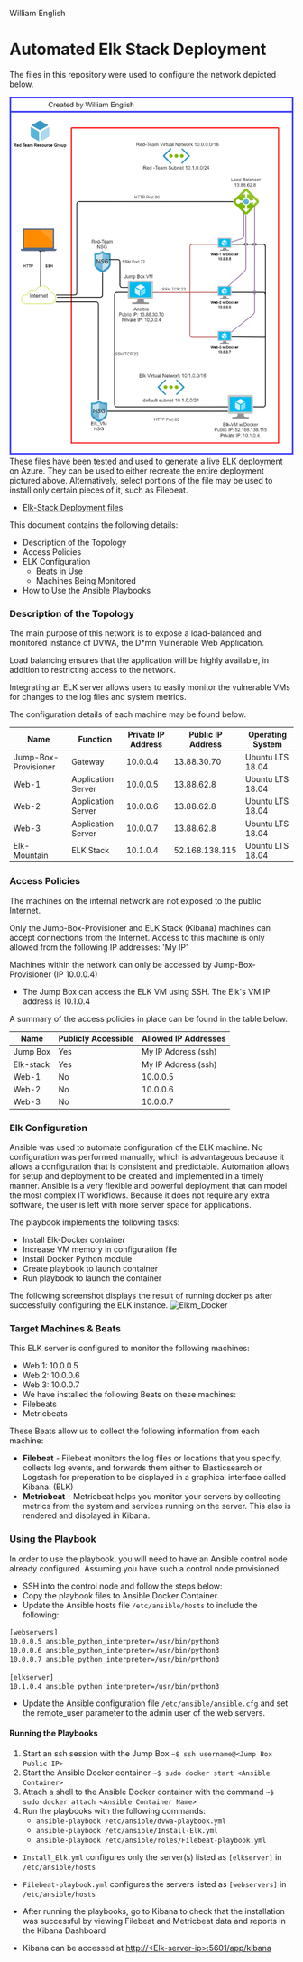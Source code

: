 William English

# Automated Elk Stack Deployment

The files in this repository were used to configure the network depicted below.

![Network Topology](https://github.com/cascadecanyon/Elk_Project/blob/main/Images/Elk-Stack_Diagram.png)
These files have been tested and used to generate a live ELK deployment on Azure. They can be used to either recreate the entire deployment pictured above. Alternatively, select portions of the file may be used to install only certain pieces of it, such as Filebeat.

  - [Elk-Stack Deployment files](https://github.com/cascadecanyon/Elk_Project/tree/main/Ansible)


This document contains the following details:
- Description of the Topology
- Access Policies
- ELK Configuration
  - Beats in Use
  - Machines Being Monitored
- How to Use the Ansible Playbooks


### Description of the Topology

The main purpose of this network is to expose a load-balanced and monitored instance of DVWA, the D*mn Vulnerable Web Application.

Load balancing ensures that the application will be highly available, in addition to restricting access to the network.

Integrating an ELK server allows users to easily monitor the vulnerable VMs for changes to the log files and system metrics.

The configuration details of each machine may be found below.

| Name                 | Function           | Private IP Address | Public IP Address | Operating System |
|----------------------|--------------------|--------------------|-------------------|------------------|
| Jump-Box-Provisioner | Gateway            | 10.0.0.4           | 13.88.30.70       | Ubuntu LTS 18.04 |
| Web-1                | Application Server | 10.0.0.5           | 13.88.62.8        | Ubuntu LTS 18.04 |
| Web-2                | Application Server | 10.0.0.6           | 13.88.62.8        | Ubuntu LTS 18.04 |
| Web-3                | Application Server | 10.0.0.7           | 13.88.62.8        | Ubuntu LTS 18.04 |
| Elk-Mountain         | ELK Stack          | 10.1.0.4           | 52.168.138.115    | Ubuntu LTS 18.04 |

### Access Policies

The machines on the internal network are not exposed to the public Internet. 

Only the Jump-Box-Provisioner and ELK Stack (Kibana) machines can accept connections from the Internet. Access to this machine is only allowed from the following IP addresses:
'My IP'

Machines within the network can only be accessed by Jump-Box-Provisioner (IP 10.0.0.4)
- The Jump Box can access the ELK VM using SSH.  The Elk's VM IP address is 10.1.0.4

A summary of the access policies in place can be found in the table below.

| Name                 | Publicly Accessible | Allowed IP Addresses |
|----------------------|---------------------|----------------------|
| Jump Box             | Yes                 | My IP Address (ssh)  |
| Elk-stack            | Yes                 | My IP Address (ssh)  |
| Web-1                | No                  | 10.0.0.5             |
| Web-2                | No                  | 10.0.0.6             |
| Web-3                | No                  | 10.0.0.7             |


### Elk Configuration

Ansible was used to automate configuration of the ELK machine. No configuration was performed manually, which is advantageous 
because it allows a configuration that is consistent and predictable. Automation allows for setup and deployment to be created and implemented in a timely manner. Ansible is a very flexible and powerful deployment that can model the most complex IT workflows. Because it does not require any extra software, the user is left with more server space for applications.

The playbook implements the following tasks:
- Install Elk-Docker container
- Increase VM memory in configuration file
- Install Docker Python module
- Create playbook to launch container
- Run playbook to launch the container

The following screenshot displays the result of running docker ps after successfully configuring the ELK instance.
![Elkm_Docker](https://user-images.githubusercontent.com/82729821/138626071-312e6f99-0260-453b-a2c8-d0e80785b11b.png)
### Target Machines & Beats
This ELK server is configured to monitor the following machines:
- Web 1: 10.0.0.5  
- Web 2: 10.0.0.6 
- Web 3: 10.0.0.7
- We have installed the following Beats on these machines:
- Filebeats
- Metricbeats

These Beats allow us to collect the following information from each machine:
- **Filebeat**  - Filebeat monitors the log files or locations that you specify, collects log events, and forwards them either to Elasticsearch or Logstash for preperation to be displayed in a graphical interface called  Kibana. (ELK)
- **Metricbeat** - Metricbeat helps you monitor your servers by collecting metrics from the system and services running on the server. This also is rendered and displayed in Kibana.

### Using the Playbook
In order to use the playbook, you will need to have an Ansible control node already configured. Assuming you have such a control node provisioned: 

- SSH into the control node and follow the steps below:
- Copy the playbook files to Ansible Docker Container.
- Update the Ansible hosts file `/etc/ansible/hosts` to include the following: 

```
[webservers]
10.0.0.5 ansible_python_interpreter=/usr/bin/python3
10.0.0.6 ansible_python_interpreter=/usr/bin/python3
10.0.0.7 ansible_python_interpreter=/usr/bin/python3

[elkserver]
10.1.0.4 ansible_python_interpreter=/usr/bin/python3
```

- Update the Ansible configuration file `/etc/ansible/ansible.cfg` and set the remote_user parameter to the admin user of the web servers.

#### Running the Playbooks
1. Start an ssh session with the Jump Box `~$ ssh username@<Jump Box Public IP>`
2. Start the Ansible Docker container `~$ sudo docker start <Ansible Container>`
3. Attach a shell to the Ansible Docker container with the command `~$ sudo docker attach <Ansible Container Name>`
4. Run the playbooks with the following commands:
	* `ansible-playbook /etc/ansible/dvwa-playbook.yml`
	* `ansible-playbook /etc/ansible/Install-Elk.yml`
	* `ansible-playbook /etc/ansible/roles/Filebeat-playbook.yml`

- `Install_Elk.yml` configures only the server(s) listed as `[elkserver]` in `/etc/ansible/hosts`
- `Filebeat-playbook.yml` configures the servers listed as `[webservers]` in `/etc/ansible/hosts`

- After running the playbooks, go to Kibana to check that the installation was successful by viewing Filebeat and Metricbeat data     and reports in the Kibana Dashboard
- Kibana can be accessed at [http://\<Elk-server-ip\>:5601/app/kibana]()
